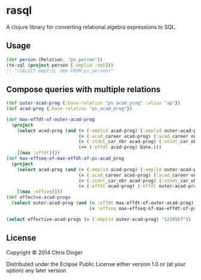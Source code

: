 # rasql

A clojure library for converting relational algebra expressions to SQL.

## Usage

``` clojure
(def person (Relation. "ps_person"))
(to-sql (project person [:emplid :dob]))
;; "(SELECT emplid, dob FROM ps_person)"
```

## Compose queries with multiple relations

```clojure
(def outer-acad-prog {:base-relation "ps_acad_prog" :alias "ap"})
(def acad-prog {:base-relation "ps_acad_prog"})

(def max-effdt-of-outer-acad-prog
  (project
    (select acad-prog (and (= (:emplid acad-prog) (:emplid outer-acad-prog))
                           (= (:acad_career acad-prog) (:acad_career outer-acad-prog))
                           (= (:stdnt_car_nbr acad-prog) (:stndt_car_nbr outer-acad-prog))
                           (<= (:effdt acad-prog) Date.)))
    [(max :effdt)]))
(def max-effseq-of-max-effdt-of-ps-acad_prog
  (project
    (select acad-prog (and (= (:emplid acad-prog) (:emplid outer-acad-prog))
                           (= (:acad_career acad-prog) (:acad_career outer-acad-prog))
                           (= (:stdnt_car_nbr acad-prog) (:stndt_car_nbr outer-acad-prog))
                           (= (:effdt acad-prog) (:effdt outer-acad-prog))))
    [(max :effseq)]))
(def effectve-acad-progs
  (select outer-acad-prog (and (= :effdt max-effdt-of-outer-acad-prog)
                               (= :effseq max-effseq-of-max-effdt-of-ps-acad_prog))))

(select effective-acad-progs (= (:emplid outer-acad-prog) "1234567"))
```

## License

Copyright © 2014 Chris Dinger

Distributed under the Eclipse Public License either version 1.0 or (at
your option) any later version.
